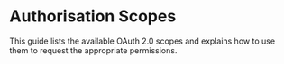 # Authorisation Scopes

This guide lists the available OAuth 2.0 scopes and explains how to use them to request the appropriate permissions.